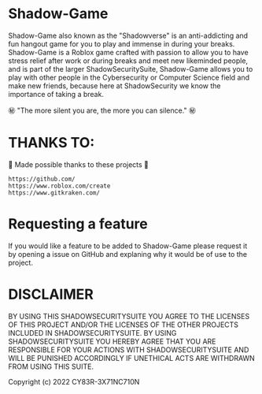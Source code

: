 # Shadow-Game

Shadow-Game also known as the "Shadowverse" is an anti-addicting and fun hangout game for you to play and immense in during your breaks. Shadow-Game is a Roblox game crafted with passion to allow you to have stress relief after work or during breaks and meet new likeminded people, and is part of the larger ShadowSecuritySuite, Shadow-Game allows you to play with other people in the Cybersecurity or Computer Science field and make new friends, because here at ShadowSecurity we know the importance of taking a break.

㊙️ "The more silent you are, the more you can silence." ㊙️

# THANKS TO:

💖 Made possible thanks to these projects 💖

```
https://github.com/
https://www.roblox.com/create
https://www.gitkraken.com/
```
# Requesting a feature

If you would like a feature to be added to Shadow-Game please request it by opening a issue on GitHub and explaning why it would be of use to the project.

# DISCLAIMER

BY USING THIS SHADOWSECURITYSUITE YOU AGREE TO THE LICENSES OF THIS PROJECT AND/OR THE LICENSES OF THE OTHER PROJECTS INCLUDED IN SHADOWSECURITYSUITE. BY USING SHADOWSECURITYSUITE YOU HEREBY AGREE THAT YOU ARE RESPONSIBLE FOR YOUR ACTIONS WITH SHADOWSECURITYSUITE AND WILL BE PUNISHED ACCORDINGLY IF UNETHICAL ACTS ARE WITHDRAWN FROM USING THIS SUITE. 

Copyright (c) 2022 CY83R-3X71NC710N
